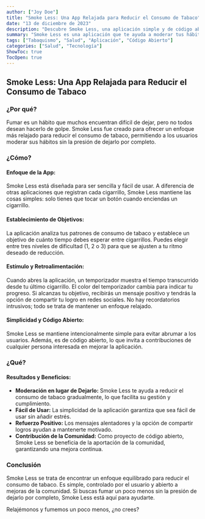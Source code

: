```yaml
---
author: ["Joy Doe"]
title: "Smoke Less: Una App Relajada para Reducir el Consumo de Tabaco"
date: "13 de diciembre de 2023"
description: "Descubre Smoke Less, una aplicación simple y de código abierto diseñada para ayudarte a reducir el consumo de tabaco sin dejar de fumar de golpe."
summary: "Smoke Less es una aplicación que te ayuda a moderar tus hábitos de fumar de manera relajada y controlada. Descubre cómo funciona y cómo puedes beneficiarte de ella."
tags: ["Tabaquismo", "Salud", "Aplicación", "Código Abierto"]
categories: ["Salud", "Tecnología"]
ShowToc: true
TocOpen: true
---
```


## Smoke Less: Una App Relajada para Reducir el Consumo de Tabaco

### ¿Por qué?

Fumar es un hábito que muchos encuentran difícil de dejar, pero no todos desean hacerlo de golpe. Smoke Less fue creado para ofrecer un enfoque más relajado para reducir el consumo de tabaco, permitiendo a los usuarios moderar sus hábitos sin la presión de dejarlo por completo.

### ¿Cómo?

#### Enfoque de la App:
Smoke Less está diseñada para ser sencilla y fácil de usar. A diferencia de otras aplicaciones que registran cada cigarrillo, Smoke Less mantiene las cosas simples: solo tienes que tocar un botón cuando enciendas un cigarrillo.

#### Establecimiento de Objetivos:
La aplicación analiza tus patrones de consumo de tabaco y establece un objetivo de cuánto tiempo debes esperar entre cigarrillos. Puedes elegir entre tres niveles de dificultad (1, 2 o 3) para que se ajusten a tu ritmo deseado de reducción.

#### Estímulo y Retroalimentación:
Cuando abres la aplicación, un temporizador muestra el tiempo transcurrido desde tu último cigarrillo. El color del temporizador cambia para indicar tu progreso. Si alcanzas tu objetivo, recibirás un mensaje positivo y tendrás la opción de compartir tu logro en redes sociales. No hay recordatorios intrusivos; todo se trata de mantener un enfoque relajado.

#### Simplicidad y Código Abierto:
Smoke Less se mantiene intencionalmente simple para evitar abrumar a los usuarios. Además, es de código abierto, lo que invita a contribuciones de cualquier persona interesada en mejorar la aplicación.

### ¿Qué?

#### Resultados y Beneficios:
- **Moderación en lugar de Dejarlo:** Smoke Less te ayuda a reducir el consumo de tabaco gradualmente, lo que facilita su gestión y cumplimiento.
- **Fácil de Usar:** La simplicidad de la aplicación garantiza que sea fácil de usar sin añadir estrés.
- **Refuerzo Positivo:** Los mensajes alentadores y la opción de compartir logros ayudan a mantenerte motivado.
- **Contribución de la Comunidad:** Como proyecto de código abierto, Smoke Less se beneficia de la aportación de la comunidad, garantizando una mejora continua.

### Conclusión

Smoke Less se trata de encontrar un enfoque equilibrado para reducir el consumo de tabaco. Es simple, controlado por el usuario y abierto a mejoras de la comunidad. Si buscas fumar un poco menos sin la presión de dejarlo por completo, Smoke Less está aquí para ayudarte.

Relajémonos y fumemos un poco menos, ¿no crees?